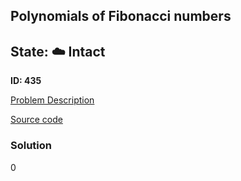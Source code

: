 ## Polynomials of Fibonacci numbers

## State: :cloud: **Intact**

**ID: 435**

[Problem Description](https://projecteuler.net/problem=435)

[Source code](main.cpp)

### Solution
0